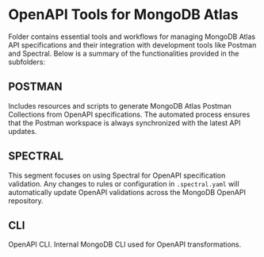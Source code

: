 # OpenAPI Tools for MongoDB Atlas

Folder contains essential tools and workflows for managing MongoDB Atlas API specifications and their integration with development tools like Postman and Spectral. Below is a summary of the functionalities provided in the subfolders:

## POSTMAN

Includes resources and scripts to generate MongoDB Atlas Postman Collections from OpenAPI specifications. 
The automated process ensures that the Postman workspace is always synchronized with the latest API updates.

## SPECTRAL

This segment focuses on using Spectral for OpenAPI specification validation. 
Any changes to rules or configuration in `.spectral.yaml` will automatically update OpenAPI validations across the MongoDB OpenAPI repository.

## CLI

OpenAPI CLI. Internal MongoDB CLI used for OpenAPI transformations.

